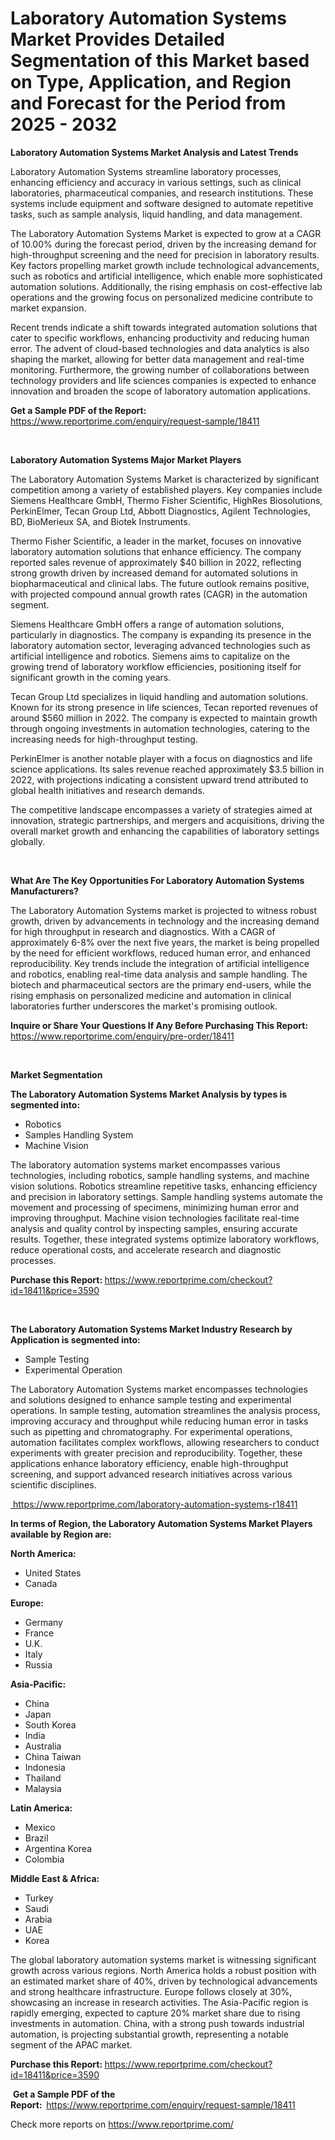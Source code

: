 <p><h1>Laboratory Automation Systems Market Provides Detailed Segmentation of this Market based on Type, Application, and Region and Forecast for the Period from 2025 - 2032</h1></p><p><strong>Laboratory Automation Systems Market Analysis and Latest Trends</strong></p>
<p><p>Laboratory Automation Systems streamline laboratory processes, enhancing efficiency and accuracy in various settings, such as clinical laboratories, pharmaceutical companies, and research institutions. These systems include equipment and software designed to automate repetitive tasks, such as sample analysis, liquid handling, and data management.</p><p>The Laboratory Automation Systems Market is expected to grow at a CAGR of 10.00% during the forecast period, driven by the increasing demand for high-throughput screening and the need for precision in laboratory results. Key factors propelling market growth include technological advancements, such as robotics and artificial intelligence, which enable more sophisticated automation solutions. Additionally, the rising emphasis on cost-effective lab operations and the growing focus on personalized medicine contribute to market expansion.</p><p>Recent trends indicate a shift towards integrated automation solutions that cater to specific workflows, enhancing productivity and reducing human error. The advent of cloud-based technologies and data analytics is also shaping the market, allowing for better data management and real-time monitoring. Furthermore, the growing number of collaborations between technology providers and life sciences companies is expected to enhance innovation and broaden the scope of laboratory automation applications.</p></p>
<p><strong>Get a Sample PDF of the Report:&nbsp;</strong> <a href="https://www.reportprime.com/enquiry/request-sample/18411?utm_campaign=2888&utm_medium=2&utm_source=Github&utm_content=ia&utm_term=19032025&utm_id=laboratory-automation-systems">https://www.reportprime.com/enquiry/request-sample/18411</a></p>
<p>&nbsp;</p>
<p><strong>Laboratory Automation Systems Major Market Players</strong></p>
<p><p>The Laboratory Automation Systems Market is characterized by significant competition among a variety of established players. Key companies include Siemens Healthcare GmbH, Thermo Fisher Scientific, HighRes Biosolutions, PerkinElmer, Tecan Group Ltd, Abbott Diagnostics, Agilent Technologies, BD, BioMerieux SA, and Biotek Instruments.</p><p>Thermo Fisher Scientific, a leader in the market, focuses on innovative laboratory automation solutions that enhance efficiency. The company reported sales revenue of approximately $40 billion in 2022, reflecting strong growth driven by increased demand for automated solutions in biopharmaceutical and clinical labs. The future outlook remains positive, with projected compound annual growth rates (CAGR) in the automation segment.</p><p>Siemens Healthcare GmbH offers a range of automation solutions, particularly in diagnostics. The company is expanding its presence in the laboratory automation sector, leveraging advanced technologies such as artificial intelligence and robotics. Siemens aims to capitalize on the growing trend of laboratory workflow efficiencies, positioning itself for significant growth in the coming years.</p><p>Tecan Group Ltd specializes in liquid handling and automation solutions. Known for its strong presence in life sciences, Tecan reported revenues of around $560 million in 2022. The company is expected to maintain growth through ongoing investments in automation technologies, catering to the increasing needs for high-throughput testing.</p><p>PerkinElmer is another notable player with a focus on diagnostics and life science applications. Its sales revenue reached approximately $3.5 billion in 2022, with projections indicating a consistent upward trend attributed to global health initiatives and research demands.</p><p>The competitive landscape encompasses a variety of strategies aimed at innovation, strategic partnerships, and mergers and acquisitions, driving the overall market growth and enhancing the capabilities of laboratory settings globally.</p></p>
<p>&nbsp;</p>
<p><strong>What Are The Key Opportunities For Laboratory Automation Systems Manufacturers?</strong></p>
<p><p>The Laboratory Automation Systems market is projected to witness robust growth, driven by advancements in technology and the increasing demand for high throughput in research and diagnostics. With a CAGR of approximately 6-8% over the next five years, the market is being propelled by the need for efficient workflows, reduced human error, and enhanced reproducibility. Key trends include the integration of artificial intelligence and robotics, enabling real-time data analysis and sample handling. The biotech and pharmaceutical sectors are the primary end-users, while the rising emphasis on personalized medicine and automation in clinical laboratories further underscores the market's promising outlook.</p></p>
<p><strong>Inquire or Share Your Questions If Any Before Purchasing This Report:</strong> <a href="https://www.reportprime.com/enquiry/pre-order/18411?utm_campaign=2888&utm_medium=2&utm_source=Github&utm_content=ia&utm_term=19032025&utm_id=laboratory-automation-systems">https://www.reportprime.com/enquiry/pre-order/18411</a></p>
<p>&nbsp;</p>
<p><strong>Market Segmentation</strong></p>
<p><strong>The Laboratory Automation Systems Market Analysis by types is segmented into:</strong></p>
<p><ul><li>Robotics</li><li>Samples Handling System</li><li>Machine Vision</li></ul></p>
<p><p>The laboratory automation systems market encompasses various technologies, including robotics, sample handling systems, and machine vision solutions. Robotics streamline repetitive tasks, enhancing efficiency and precision in laboratory settings. Sample handling systems automate the movement and processing of specimens, minimizing human error and improving throughput. Machine vision technologies facilitate real-time analysis and quality control by inspecting samples, ensuring accurate results. Together, these integrated systems optimize laboratory workflows, reduce operational costs, and accelerate research and diagnostic processes.</p></p>
<p><strong>Purchase this Report:&nbsp;</strong><a href="https://www.reportprime.com/checkout?id=18411&price=3590&utm_campaign=2888&utm_medium=2&utm_source=Github&utm_content=ia&utm_term=19032025&utm_id=laboratory-automation-systems">https://www.reportprime.com/checkout?id=18411&price=3590</a></p>
<p>&nbsp;</p>
<p><strong>The Laboratory Automation Systems Market Industry Research by Application is segmented into:</strong></p>
<p><ul><li>Sample Testing</li><li>Experimental Operation</li></ul></p>
<p><p>The Laboratory Automation Systems market encompasses technologies and solutions designed to enhance sample testing and experimental operations. In sample testing, automation streamlines the analysis process, improving accuracy and throughput while reducing human error in tasks such as pipetting and chromatography. For experimental operations, automation facilitates complex workflows, allowing researchers to conduct experiments with greater precision and reproducibility. Together, these applications enhance laboratory efficiency, enable high-throughput screening, and support advanced research initiatives across various scientific disciplines.</p></p>
<p><a href="https://www.reportprime.com/laboratory-automation-systems-r18411?utm_campaign=2888&utm_medium=2&utm_source=Github&utm_content=ia&utm_term=19032025&utm_id=laboratory-automation-systems">&nbsp;https://www.reportprime.com/laboratory-automation-systems-r18411</a></p>
<p><strong>In terms of Region, the Laboratory Automation Systems Market Players available by Region are:</strong></p>
<p>
    <p> <strong> North America: </strong>
        <ul>
            <li>United States</li>
            <li>Canada</li>
        </ul>
        </p> 
    <p> <strong> Europe: </strong>
        <ul>
            <li>Germany</li>
            <li>France</li>
            <li>U.K.</li>
            <li>Italy</li>
            <li>Russia</li>
        </ul>
        </p> 
    <p> <strong> Asia-Pacific: </strong>
        <ul>
            <li>China</li>
            <li>Japan</li>
            <li>South Korea</li>
            <li>India</li>
            <li>Australia</li>
            <li>China Taiwan</li>
            <li>Indonesia</li>
            <li>Thailand</li>
            <li>Malaysia</li>
        </ul>
        </p> 
    <p> <strong> Latin America: </strong>
        <ul>
            <li>Mexico</li>
            <li>Brazil</li>
            <li>Argentina Korea</li>
            <li>Colombia</li>
        </ul>
        </p> 
    <p> <strong> Middle East & Africa: </strong>
        <ul>
            <li>Turkey</li>
            <li>Saudi</li>
            <li>Arabia</li>
            <li>UAE</li>
            <li>Korea</li>
        </ul>
    </p>
    </p>
<p><p>The global laboratory automation systems market is witnessing significant growth across various regions. North America holds a robust position with an estimated market share of 40%, driven by technological advancements and strong healthcare infrastructure. Europe follows closely at 30%, showcasing an increase in research activities. The Asia-Pacific region is rapidly emerging, expected to capture 20% market share due to rising investments in automation. China, with a strong push towards industrial automation, is projecting substantial growth, representing a notable segment of the APAC market.</p></p>
<p><strong>Purchase this Report: </strong><a href="https://www.reportprime.com/checkout?id=18411&price=3590&utm_campaign=2888&utm_medium=2&utm_source=Github&utm_content=ia&utm_term=19032025&utm_id=laboratory-automation-systems">https://www.reportprime.com/checkout?id=18411&price=3590</a></p>
<p>&nbsp;<strong>Get a Sample PDF of the Report:&nbsp;&nbsp;</strong><a href="https://www.reportprime.com/enquiry/request-sample/18411?utm_campaign=2888&utm_medium=2&utm_source=Github&utm_content=ia&utm_term=19032025&utm_id=laboratory-automation-systems">https://www.reportprime.com/enquiry/request-sample/18411</a></p>
<p><strong></strong></p>
<p>Check more reports on <a href="https://www.reportprime.com/?utm_campaign=2888&utm_medium=2&utm_source=Github&utm_content=ia&utm_term=19032025&utm_id=laboratory-automation-systems">https://www.reportprime.com/</a></p>